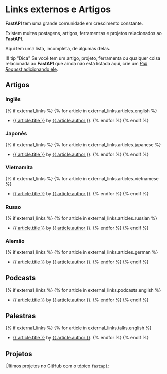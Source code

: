 # Links externos e Artigos

**FastAPI** tem uma grande comunidade em crescimento constante.

Existem muitas postagens, artigos, ferramentas e projetos relacionados ao **FastAPI**.

Aqui tem uma lista, incompleta, de algumas delas.

!!! tip "Dica"
    Se você tem um artigo, projeto, ferramenta ou qualquer coisa relacionada ao **FastAPI** que ainda não está listada aqui, crie um <a href="https://github.com/tiangolo/fastapi/edit/master/docs/external-links.md" class="external-link" target="_blank">_Pull Request_ adicionando ele</a>.

## Artigos

### Inglês

{% if external_links %}
{% for article in external_links.articles.english %}

* <a href="{{ article.link }}" class="external-link" target="_blank">{{ article.title }}</a> by <a href="{{ article.author_link }}" class="external-link" target="_blank">{{ article.author }}</a>.
{% endfor %}
{% endif %}

### Japonês

{% if external_links %}
{% for article in external_links.articles.japanese %}

* <a href="{{ article.link }}" class="external-link" target="_blank">{{ article.title }}</a> by <a href="{{ article.author_link }}" class="external-link" target="_blank">{{ article.author }}</a>.
{% endfor %}
{% endif %}

### Vietnamita

{% if external_links %}
{% for article in external_links.articles.vietnamese %}

* <a href="{{ article.link }}" class="external-link" target="_blank">{{ article.title }}</a> by <a href="{{ article.author_link }}" class="external-link" target="_blank">{{ article.author }}</a>.
{% endfor %}
{% endif %}

### Russo

{% if external_links %}
{% for article in external_links.articles.russian %}

* <a href="{{ article.link }}" class="external-link" target="_blank">{{ article.title }}</a> by <a href="{{ article.author_link }}" class="external-link" target="_blank">{{ article.author }}</a>.
{% endfor %}
{% endif %}

### Alemão

{% if external_links %}
{% for article in external_links.articles.german %}

* <a href="{{ article.link }}" class="external-link" target="_blank">{{ article.title }}</a> by <a href="{{ article.author_link }}" class="external-link" target="_blank">{{ article.author }}</a>.
{% endfor %}
{% endif %}

## Podcasts

{% if external_links %}
{% for article in external_links.podcasts.english %}

* <a href="{{ article.link }}" class="external-link" target="_blank">{{ article.title }}</a> by <a href="{{ article.author_link }}" class="external-link" target="_blank">{{ article.author }}</a>.
{% endfor %}
{% endif %}

## Palestras

{% if external_links %}
{% for article in external_links.talks.english %}

* <a href="{{ article.link }}" class="external-link" target="_blank">{{ article.title }}</a> by <a href="{{ article.author_link }}" class="external-link" target="_blank">{{ article.author }}</a>.
{% endfor %}
{% endif %}

## Projetos

Últimos projetos no GitHub com o tópico `fastapi`:

<div class="github-topic-projects">
</div>
